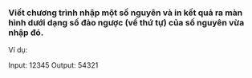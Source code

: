 ### Viết chương trình nhập một số nguyên và in kết quả ra màn hình dưới dạng số đảo ngược (về thứ tự) của số nguyên vừa nhập đó.

Ví dụ:

Input: 12345
Output: 54321

